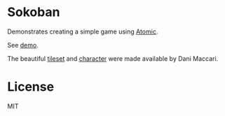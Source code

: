 # Sokoban
Demonstrates creating a simple game using [Atomic](https://github.com/mlanza/atomic).

See [demo](https://mlanza.com/sokoban/?monitor=*).

The beautiful [tileset](https://dani-maccari.itch.io/sokoban-tileset) and [character](https://dani-maccari.itch.io/nuclear-leak-character-asset-pack) were made available by Dani Maccari.

# License
MIT
